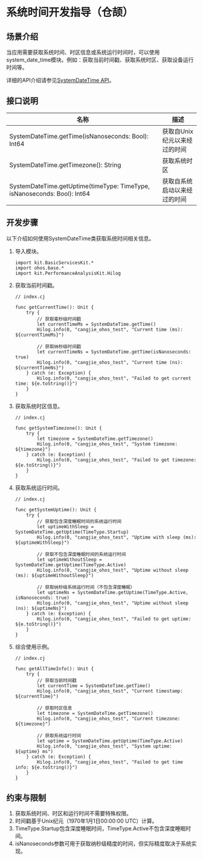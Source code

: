 # 系统时间开发指导（仓颉）

## 场景介绍

当应用需要获取系统时间、时区信息或系统运行时间时，可以使用system_date_time模块。例如：获取当前时间戳、获取系统时区、获取设备运行时间等。

详细的API介绍请参见[SystemDateTime API](../../../API_Reference/source_zh_cn/BasicServicesKit/cj-apis-system_date_time.md)。

## 接口说明

| 名称 | 描述 |
| -------- | -------- |
| SystemDateTime.getTime(isNanoseconds: Bool): Int64 | 获取自Unix纪元以来经过的时间 |
| SystemDateTime.getTimezone(): String | 获取系统时区 |
| SystemDateTime.getUptime(timeType: TimeType, isNanoseconds: Bool): Int64 | 获取自系统启动以来经过的时间 |

## 开发步骤

以下介绍如何使用SystemDateTime类获取系统时间相关信息。

1. 导入模块。

    <!-- compile -->

    ```cangjie
    import kit.BasicServicesKit.*
    import ohos.base.*
    import kit.PerformanceAnalysisKit.Hilog
    ```

2. 获取当前时间戳。

    <!-- compile -->

    ```cangjie
    // index.cj
    
    func getCurrentTime(): Unit {
        try {
            // 获取毫秒级时间戳
            let currentTimeMs = SystemDateTime.getTime()
            Hilog.info(0, "cangjie_ohos_test", "Current time (ms): ${currentTimeMs}")
            
            // 获取纳秒级时间戳
            let currentTimeNs = SystemDateTime.getTime(isNanoseconds: true)
            Hilog.info(0, "cangjie_ohos_test", "Current time (ns): ${currentTimeNs}")
        } catch (e: Exception) {
            Hilog.info(0, "cangjie_ohos_test", "Failed to get current time: ${e.toString()}")
        }
    }
    ```

3. 获取系统时区信息。

    <!-- compile -->

    ```cangjie
    // index.cj
    
    func getSystemTimezone(): Unit {
        try {
            let timezone = SystemDateTime.getTimezone()
            Hilog.info(0, "cangjie_ohos_test", "System timezone: ${timezone}")
        } catch (e: Exception) {
            Hilog.info(0, "cangjie_ohos_test", "Failed to get timezone: ${e.toString()}")
        }
    }
    ```

4. 获取系统运行时间。

    <!-- compile -->

    ```cangjie
    // index.cj
    
    func getSystemUptime(): Unit {
        try {
            // 获取包含深度睡眠时间的系统运行时间
            let uptimeWithSleep = SystemDateTime.getUptime(TimeType.Startup)
            Hilog.info(0, "cangjie_ohos_test", "Uptime with sleep (ms): ${uptimeWithSleep}")
            
            // 获取不包含深度睡眠时间的系统运行时间
            let uptimeWithoutSleep = SystemDateTime.getUptime(TimeType.Active)
            Hilog.info(0, "cangjie_ohos_test", "Uptime without sleep (ms): ${uptimeWithoutSleep}")
            
            // 获取纳秒级系统运行时间（不包含深度睡眠）
            let uptimeNs = SystemDateTime.getUptime(TimeType.Active, isNanoseconds: true)
            Hilog.info(0, "cangjie_ohos_test", "Uptime without sleep (ns): ${uptimeNs}")
        } catch (e: Exception) {
            Hilog.info(0, "cangjie_ohos_test", "Failed to get uptime: ${e.toString()}")
        }
    }
    ```

5. 综合使用示例。

    <!-- compile -->

    ```cangjie
    // index.cj
    
    func getAllTimeInfo(): Unit {
        try {
            // 获取当前时间戳
            let currentTime = SystemDateTime.getTime()
            Hilog.info(0, "cangjie_ohos_test", "Current timestamp: ${currentTime}")
            
            // 获取时区信息
            let timezone = SystemDateTime.getTimezone()
            Hilog.info(0, "cangjie_ohos_test", "Current timezone: ${timezone}")
            
            // 获取系统运行时间
            let uptime = SystemDateTime.getUptime(TimeType.Active)
            Hilog.info(0, "cangjie_ohos_test", "System uptime: ${uptime} ms")
        } catch (e: Exception) {
            Hilog.info(0, "cangjie_ohos_test", "Failed to get time info: ${e.toString()}")
        }
    }
    ```

## 约束与限制

1. 获取系统时间、时区和运行时间不需要特殊权限。
2. 时间戳基于Unix纪元（1970年1月1日00:00:00 UTC）计算。
3. TimeType.Startup包含深度睡眠时间，TimeType.Active不包含深度睡眠时间。
4. isNanoseconds参数可用于获取纳秒级精度的时间，但实际精度取决于系统实现。